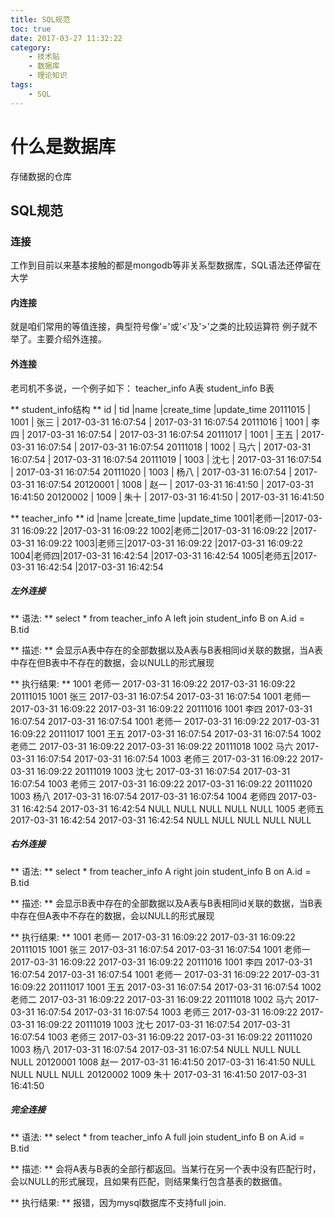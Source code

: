 ```yaml
---
title: SQL规范
toc: true
date: 2017-03-27 11:32:22
category: 
	- 技术贴
	- 数据库
	- 理论知识
tags: 
    - SQL
---
```


# 什么是数据库
存储数据的仓库

## SQL规范


### 连接
工作到目前以来基本接触的都是mongodb等非关系型数据库，SQL语法还停留在大学

#### 内连接
就是咱们常用的等值连接，典型符号像'='或'<'及'>'之类的比较运算符
例子就不举了。主要介绍外连接。

#### 外连接
老司机不多说，一个例子如下：
teacher_info A表
student_info B表
<!--more-->
** student_info结构 ** 
id       |  tid  |name |create_time          |update_time
20111015 |	1001 | 张三	| 2017-03-31 16:07:54 | 2017-03-31 16:07:54
20111016 |	1001 | 李四	| 2017-03-31 16:07:54 | 2017-03-31 16:07:54
20111017 |	1001 | 王五	| 2017-03-31 16:07:54 | 2017-03-31 16:07:54
20111018 |	1002 | 马六	| 2017-03-31 16:07:54 | 2017-03-31 16:07:54
20111019 |	1003 | 沈七	| 2017-03-31 16:07:54 | 2017-03-31 16:07:54
20111020 |	1003 | 杨八	| 2017-03-31 16:07:54 | 2017-03-31 16:07:54
20120001 |	1008 |	赵一	| 2017-03-31 16:41:50 | 2017-03-31 16:41:50
20120002 |  1009 | 朱十	| 2017-03-31 16:41:50 | 2017-03-31 16:41:50

** teacher_info ** 
id  |name |create_time         |update_time
1001|老师一|2017-03-31 16:09:22	|2017-03-31 16:09:22
1002|老师二|2017-03-31 16:09:22	|2017-03-31 16:09:22
1003|老师三|2017-03-31 16:09:22	|2017-03-31 16:09:22
1004|老师四|2017-03-31 16:42:54	|2017-03-31 16:42:54
1005|老师五|2017-03-31 16:42:54	|2017-03-31 16:42:54


##### 左外连接
** 语法: **
select * from teacher_info A left join student_info B on A.id = B.tid 

** 描述: **
会显示A表中存在的全部数据以及A表与B表相同id关联的数据，当A表中存在但B表中不存在的数据，会以NULL的形式展现

** 执行结果: **
1001 老师一 2017-03-31 16:09:22	2017-03-31 16:09:22	20111015	1001	张三	2017-03-31 16:07:54	2017-03-31 16:07:54
1001	老师一	2017-03-31 16:09:22	2017-03-31 16:09:22	20111016	1001	李四	2017-03-31 16:07:54	2017-03-31 16:07:54
1001	老师一	2017-03-31 16:09:22	2017-03-31 16:09:22	20111017	1001	王五	2017-03-31 16:07:54	2017-03-31 16:07:54
1002	老师二	2017-03-31 16:09:22	2017-03-31 16:09:22	20111018	1002	马六	2017-03-31 16:07:54	2017-03-31 16:07:54
1003	老师三	2017-03-31 16:09:22	2017-03-31 16:09:22	20111019	1003	沈七	2017-03-31 16:07:54	2017-03-31 16:07:54
1003	老师三	2017-03-31 16:09:22	2017-03-31 16:09:22	20111020	1003	杨八	2017-03-31 16:07:54	2017-03-31 16:07:54
1004	老师四	2017-03-31 16:42:54	2017-03-31 16:42:54	NULL	NULL	NULL	NULL	NULL
1005	老师五	2017-03-31 16:42:54	2017-03-31 16:42:54	NULL	NULL	NULL	NULL	NULL

##### 右外连接
** 语法: ** 
select * from teacher_info A right join student_info B on A.id = B.tid 

** 描述: **
会显示B表中存在的全部数据以及A表与B表相同id关联的数据，当B表中存在但A表中不存在的数据，会以NULL的形式展现

** 执行结果: **
1001	老师一	2017-03-31 16:09:22	2017-03-31 16:09:22	20111015	1001	张三	2017-03-31 16:07:54	2017-03-31 16:07:54
1001	老师一	2017-03-31 16:09:22	2017-03-31 16:09:22	20111016	1001	李四	2017-03-31 16:07:54	2017-03-31 16:07:54
1001	老师一	2017-03-31 16:09:22	2017-03-31 16:09:22	20111017	1001	王五	2017-03-31 16:07:54	2017-03-31 16:07:54
1002	老师二	2017-03-31 16:09:22	2017-03-31 16:09:22	20111018	1002	马六	2017-03-31 16:07:54	2017-03-31 16:07:54
1003	老师三	2017-03-31 16:09:22	2017-03-31 16:09:22	20111019	1003	沈七	2017-03-31 16:07:54	2017-03-31 16:07:54
1003	老师三	2017-03-31 16:09:22	2017-03-31 16:09:22	20111020	1003	杨八	2017-03-31 16:07:54	2017-03-31 16:07:54
NULL	NULL	NULL	NULL	20120001	1008	赵一	2017-03-31 16:41:50	2017-03-31 16:41:50
NULL	NULL	NULL	NULL	20120002	1009	朱十	2017-03-31 16:41:50	2017-03-31 16:41:50

##### 完全连接
** 语法: ** 
select * from teacher_info A full join student_info B on A.id = B.tid 

** 描述: **
会将A表与B表的全部行都返回。当某行在另一个表中没有匹配行时，会以NULL的形式展现，且如果有匹配，则结果集行包含基表的数据值。 

** 执行结果: **
报错，因为mysql数据库不支持full join.